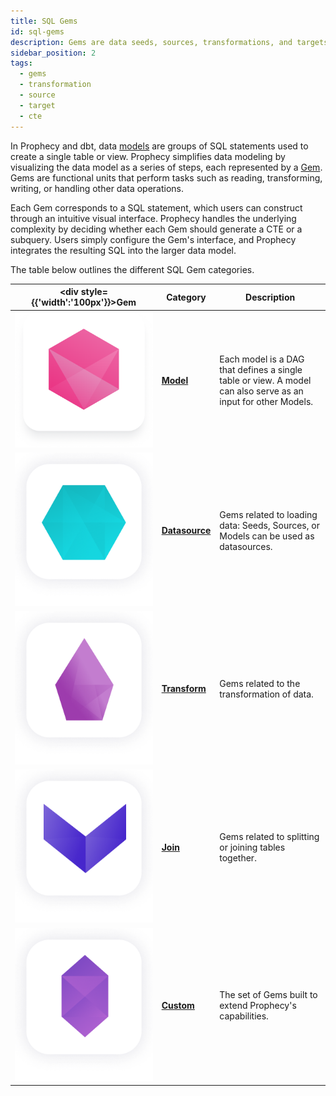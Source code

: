 ```yaml
---
title: SQL Gems
id: sql-gems
description: Gems are data seeds, sources, transformations, and targets
sidebar_position: 2
tags:
  - gems
  - transformation
  - source
  - target
  - cte
---
```


In Prophecy and dbt, data [models](/docs/concepts/project/models.md) are groups of SQL statements used to create a single table or view. Prophecy simplifies data modeling by visualizing the data model as a series of steps, each represented by a [Gem](/docs/concepts/project/gems.md). Gems are functional units that perform tasks such as reading, transforming, writing, or handling other data operations.

Each Gem corresponds to a SQL statement, which users can construct through an intuitive visual interface. Prophecy handles the underlying complexity by deciding whether each Gem should generate a CTE or a subquery. Users simply configure the Gem's interface, and Prophecy integrates the resulting SQL into the larger data model.

The table below outlines the different SQL Gem categories.

<div class="gems-table">

| <div style={{'width':'100px'}}>Gem</div>      | Category                                      | Description                                                                                                   |
| --------------------------------------------- | --------------------------------------------- | ------------------------------------------------------------------------------------------------------------- |
| ![Model](img/Model.png)                       | [**Model**](/docs/concepts/project/models.md) | Each model is a DAG that defines a single table or view. A model can also serve as an input for other Models. |
| ![Source](img/Source%20and%20Target.png)      | [**Datasource**](./datasources/)              | Gems related to loading data: Seeds, Sources, or Models can be used as datasources.                           |
| ![Transform](img/Transform.png)               | [**Transform**](./transform/)                 | Gems related to the transformation of data.                                                                   |
| ![Join and Split](img/Join%20and%20Split.png) | [**Join**](./joins.md)                        | Gems related to splitting or joining tables together.                                                         |
| ![Custom](img/Custom.png)                     | [**Custom**](./custom/custom.md)              | The set of Gems built to extend Prophecy's capabilities.                                                      |

</div>
